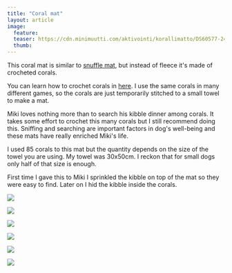 ```yaml
---
title: "Coral mat"
layout: article
image:
  feature:
  teaser: https://cdn.minimuutti.com/aktivointi/korallimatto/DS60577-245px.jpg
  thumb:
---
```


This coral mat is similar to [snuffle mat](/en/brain-games/snuffle-mat/), but instead of fleece it's made of crocheted corals.

You can learn how to crochet corals in [here](/en/brain-games/corals/). I use the same corals in many different games, so the corals are just temporarily stitched to a small towel to make a mat.

Miki loves nothing more than to search his kibble dinner among corals. It takes some effort to crochet this many corals but I still recommend doing this. Sniffing and searching are important factors in dog's well-being and these mats have really enriched Miki's life.

I used 85 corals to this mat but the quantity depends on the size of the towel you are using. My towel was 30x50cm. I reckon that for small dogs only half of that size is enough.

First time I gave this to Miki I sprinkled the kibble on top of the mat so they were easy to find. Later on I hid the kibble inside the corals.

![](https://cdn.minimuutti.com/aktivointi/korallimatto/DS60525-800px.jpg)

![](https://cdn.minimuutti.com/aktivointi/korallimatto/DS60577-800px.jpg)

![](https://cdn.minimuutti.com/aktivointi/korallimatto/DS60641-800px.jpg)

![](https://cdn.minimuutti.com/aktivointi/korallimatto/DS60671-800px.jpg)

![](https://cdn.minimuutti.com/aktivointi/korallimatto/DS60699-800px.jpg)

![](https://cdn.minimuutti.com/aktivointi/korallimatto/DS60331-800px.jpg)
